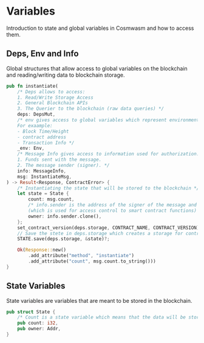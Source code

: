 # Variables
Introduction to state and global variables in Cosmwasm and how to access them.

## Deps, Env and Info 
Global structures that allow access to global variables on the blockchain and reading/writing data to blockchain storage. 

```rust
pub fn instantiate(
    /* Deps allows to access:
    1. Read/Write Storage Access
    2. General Blockchain APIs
    3. The Querier to the blockchain (raw data queries) */
    deps: DepsMut,
    /* env gives access to global variables which represent environment information.
    For exaample: 
    - Block Time/Height
    - contract address
    - Transaction Info */
    _env: Env,
    /* Message Info gives access to information used for authorization.
    1. Funds sent with the message.
    2. The message sender (signer). */
    info: MessageInfo,
    msg: InstantiateMsg,
) -> Result<Response, ContractError> {
    /* Instantiating the state that will be stored to the blockchain */
    let state = State {
        count: msg.count,
        /* info.sender is the address of the signer of the message and is stored in this instance in storage as the owner of the contract
        (which is used for access control to smart contract functions) */
        owner: info.sender.clone(),
    };
    set_contract_version(deps.storage, CONTRACT_NAME, CONTRACT_VERSION)?;
    // Save the stete in deps.storage which creates a storage for contract data on the blockchain. 
    STATE.save(deps.storage, &state)?;

    Ok(Response::new()
        .add_attribute("method", "instantiate")
        .add_attribute("count", msg.count.to_string()))
}
```

## State Variables
State variables are variables that are meant to be stored in the blockchain. 

```rust
pub struct State {
    /* Count is a state variable which means that the data will be stored on the blockchain*/
    pub count: i32,
    pub owner: Addr,
}
```
